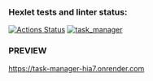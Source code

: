 ### Hexlet tests and linter status:
[![Actions Status](https://github.com/Treskun4eg/python-project-52/actions/workflows/hexlet-check.yml/badge.svg)](https://github.com/Treskun4eg/python-project-52/actions)
[![task_manager](https://github.com/Treskun4eg/python-project-52/actions/workflows/task_manager_check.yml/badge.svg)](https://github.com/Treskun4eg/python-project-52/actions/workflows/task_manager_check.yml)

### PREVIEW
https://task-manager-hia7.onrender.com